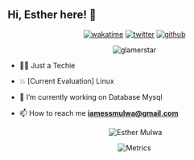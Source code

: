 ## Hi, Esther here! :wave:
<div align="center">
   <div>
   
  <!--START_SECTION:waka-->
 [![wakatime](https://wakatime.com/badge/user/5cb09b6f-afc0-48f6-965a-2d8192ae1d89.svg)](https://wakatime.com/@5cb09b6f-afc0-48f6-965a-2d8192ae1d89)
 [![twitter](https://img.shields.io/twitter/follow/glam3rstar?label=followers&logo=twitter&color=%23007ec6&style=plastic)](https://twitter.com/glam3rstar)
 [![github](https://img.shields.io/github/followers/glamerstar?logo=github&style=plastic)](https://github.com/glamerstar?tab=followers) <br>
 <!--END_SECTION:waka-->
</div>
   <p align="center"> <img src="https://komarev.com/ghpvc/?username=glamerstar&label=Profile%20views&color=0e75b6&style=flat" alt="glamerstar" /> </p>
<div align="left">
   <!-- my details -->
   
  - 👩‍🚒 Just a Techie
  
  - 💥 [Current Evaluation] Linux
  
  - 🔭 I’m currently working on Database Mysql
   
  - 📫 How to reach me **iamessmulwa@gmail.com**
</div>
<div>
</div>
   <p>&nbsp;<img align="center" src="https://github-readme-stats.vercel.app/api?username=glamerstar&show_icons=true&locale=en" alt="Esther Mulwa" /></p>

![Metrics](https://metrics.lecoq.io/glamerstar?template=classic&introduction=1&tweets=1&base=header%2C%20activity%2C%20community%2C%20repositories%2C%20metadata&base.indepth=false&base.hireable=false&base.skip=false&introduction=false&introduction.title=true&tweets=false&tweets.user=glamerstar&tweets.attachments=false&tweets.limit=2&config.timezone=Africa%2FNairobi)
